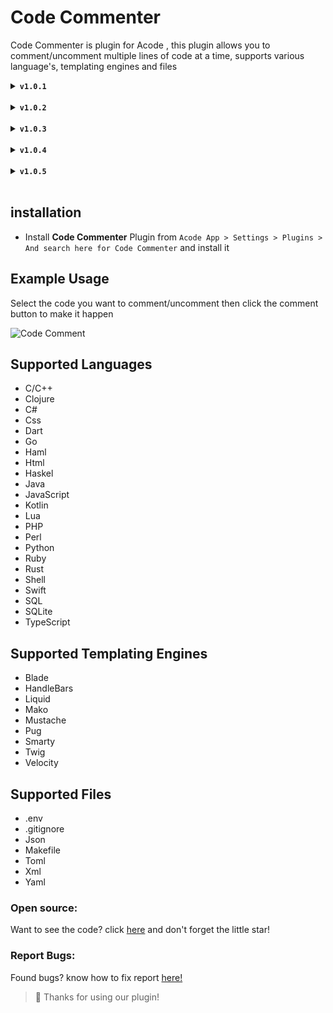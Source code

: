 # Code Commenter

Code Commenter is plugin for Acode , this plugin allows you to comment/uncomment multiple lines of code at a time, supports various language's, templating engines and files

<details>
        <summary>
            <code><strong>v1.0.1</strong></code>
        </summary>
        <ul> <br>
            <li>Added support for <code>.ejs</code> and <code>.mjs</code></li>
            <li>Updated readme</li>
        </ul>
    </details><br>
<details>
        <summary>
            <code><strong>v1.0.2</strong></code>
        </summary>
        <ul> <br>
            <li>Added plugin settings option</li>
            <li>Updated readme</li>
        </ul>
    </details><br>
<details>
        <summary>
            <code><strong>v1.0.3</strong></code>
        </summary>
        <ul> <br>
         <a href="https://github.com/coswat/acode-code-commenter/pull/4">Merged pr</a>
        </ul>
    </details><br>
<details>
        <summary>
            <code><strong>v1.0.4</strong></code>
        </summary>
        <ul> <br>
         Readme update
        </ul>
    </details><br>
<details>
        <summary>
            <code><strong>v1.0.5</strong></code>
        </summary>
        <ul> <br>
         Bug fix && Perfommence boost
        </ul>
    </details><br>
    
## installation 

- Install **Code Commenter** Plugin from `Acode App > Settings > Plugins > And search here for Code Commenter` and install it

## Example Usage

Select the code you want to comment/uncomment then click the comment button to make it happen

![Code Comment](https://github.com/coswat/todo/assets/97345827/3d92ca99-12be-472b-96a4-4d62cb420552)

## Supported Languages

- C/C++ 
- Clojure
- C#
- Css
- Dart
- Go
- Haml 
- Html
- Haskel
- Java
- JavaScript
- Kotlin
- Lua
- PHP
- Perl
- Python
- Ruby
- Rust
- Shell 
- Swift 
- SQL 
- SQLite
- TypeScript

## Supported Templating Engines

- Blade
- HandleBars
- Liquid
- Mako
- Mustache
- Pug
- Smarty
- Twig
- Velocity 

## Supported Files 

- .env
- .gitignore
- Json
- Makefile
- Toml
- Xml
- Yaml

### Open source:
Want to see the code? click [here](https://github.com/coswat/acode-code-commenter) 
and don't forget the little star!

### Report Bugs:
Found bugs? know how to fix report [here!](https://github.com/coswat/acode-code-commenter/issues)

> 👾 Thanks for using our plugin!